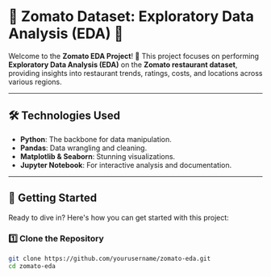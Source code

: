 # 🌟 **Zomato Dataset: Exploratory Data Analysis (EDA)** 🌟

Welcome to the **Zomato EDA Project**! 🚀 This project focuses on performing **Exploratory Data Analysis (EDA)** on the **Zomato restaurant dataset**, providing insights into restaurant trends, ratings, costs, and locations across various regions.

---

## 🛠️ **Technologies Used**

- **Python**: The backbone for data manipulation.
- **Pandas**: Data wrangling and cleaning.
- **Matplotlib & Seaborn**: Stunning visualizations.
- **Jupyter Notebook**: For interactive analysis and documentation.

---

## 🚀 **Getting Started**

Ready to dive in? Here's how you can get started with this project:

### 1️⃣ **Clone the Repository**

```bash
git clone https://github.com/yourusername/zomato-eda.git
cd zomato-eda

